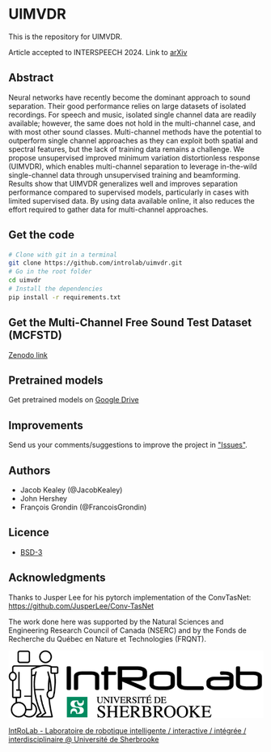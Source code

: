 # UIMVDR

This is the repository for UIMVDR.

Article accepted to INTERSPEECH 2024. Link to [arXiv](https://arxiv.org/abs/2406.06310) 

## Abstract

Neural networks have recently become the dominant approach to sound separation. Their good performance relies on large datasets of isolated recordings. For speech and music, isolated single channel data are readily available; however, the same does not hold in the multi-channel case, and with most other sound classes. Multi-channel methods have the potential to outperform single channel approaches as they can exploit both spatial and spectral features, but the lack of training data remains a challenge. We propose unsupervised improved minimum variation distortionless response (UIMVDR), which enables multi-channel separation to leverage in-the-wild single-channel data through unsupervised training and beamforming. Results show that UIMVDR generalizes well and improves separation performance compared to supervised models, particularly in cases with limited supervised data. By using data available online, it also reduces the effort required to gather data for multi-channel approaches.

## Get the code

```bash
# Clone with git in a terminal
git clone https://github.com/introlab/uimvdr.git
# Go in the root folder
cd uimvdr
# Install the dependencies
pip install -r requirements.txt
```

## Get the Multi-Channel Free Sound Test Dataset (MCFSTD)

[Zenodo link](https://zenodo.org/records/10601318) 

## Pretrained models

Get pretrained models on [Google Drive](https://drive.google.com/drive/folders/1ERosQmD0yiLmH5JYttGRuyTanNQvH3XI?usp=sharing)

## Improvements

Send us your comments/suggestions to improve the project in ["Issues"](https://github.com/introlab/weakseparation/issues).

## Authors

* Jacob Kealey (@JacobKealey)
* John Hershey
* François Grondin (@FrancoisGrondin)

## Licence

* [BSD-3](LICENSE)

## Acknowledgments

Thanks to Jusper Lee for his pytorch implementation of the ConvTasNet: https://github.com/JusperLee/Conv-TasNet

The work done here was supported by the Natural Sciences and Engineering Research Council of Canada (NSERC) and by the Fonds de Recherche du Québec en Nature et Technologies (FRQNT).

![IntRoLab](docs/IntRoLab.png)

[IntRoLab - Laboratoire de robotique intelligente / interactive / intégrée / interdisciplinaire @ Université de Sherbrooke](https://introlab.3it.usherbrooke.ca)
